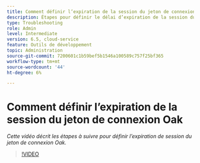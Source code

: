 ```yaml
---
title: Comment définir l’expiration de la session du jeton de connexion Oak
description: Étapes pour définir le délai d’expiration de la session du jeton d’origine Oak
type: Troubleshooting
role: Admin
level: Intermediate
version: 6.5, cloud-service
feature: Outils de développement
topic: Administration
source-git-commit: 7200601c1b59bef5b1546a100589c757f25bf365
workflow-type: tm+mt
source-wordcount: '44'
ht-degree: 6%

---
```


# Comment définir l’expiration de la session du jeton de connexion Oak

*Cette vidéo décrit les étapes à suivre pour définir l’expiration de session du jeton de connexion Oak.*

>[!VIDEO](https://video.tv.adobe.com/v/335468?quality=9&learn=on)
